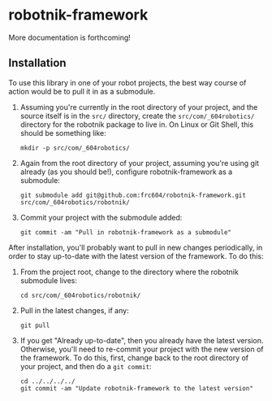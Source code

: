 # robotnik-framework

More documentation is forthcoming!

## Installation

To use this library in one of your robot projects, the best way course of
action would be to pull it in as a submodule.

 1. Assuming you're currently in the root directory of your project, and the
    source itself is in the `src/` directory, create the
    `src/com/_604robotics/` directory for the robotnik package to live in. On
    Linux or Git Shell, this should be something like:

        mkdir -p src/com/_604robotics/

 2. Again from the root directory of your project, assuming you're using git
    already (as you should be!), configure robotnik-framework as a submodule:

        git submodule add git@github.com:frc604/robotnik-framework.git src/com/_604robotics/robotnik/

 3. Commit your project with the submodule added:

        git commit -am "Pull in robotnik-framework as a submodule"

After installation, you'll probably want to pull in new changes periodically,
in order to stay up-to-date with the latest version of the framework. To do
this:

 1. From the project root, change to the directory where the robotnik submodule
    lives:

        cd src/com/_604robotics/robotnik/

 2. Pull in the latest changes, if any:

        git pull

 3. If you get "Already up-to-date", then you already have the latest version.
    Otherwise, you'll need to re-commit your project with the new version of
    the framework. To do this, first, change back to the root directory of your
    project, and then do a `git commit`:

        cd ../../../../
        git commit -am "Update robotnik-framework to the latest version"

